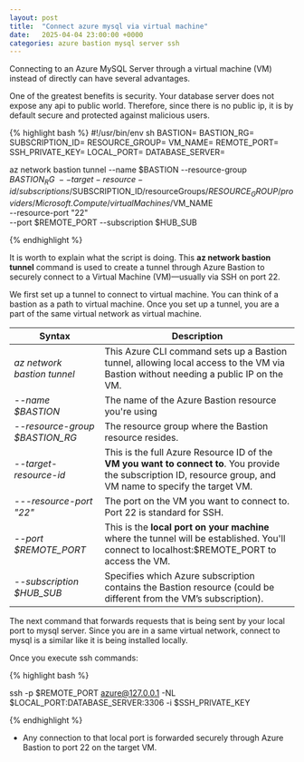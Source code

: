 ```yaml
---
layout: post
title:  "Connect azure mysql via virtual machine"
date:   2025-04-04 23:00:00 +0000
categories: azure bastion mysql server ssh
---
```


Connecting to an Azure MySQL Server through a virtual machine (VM) instead of directly can have several advantages.

One of the greatest benefits is security. Your database server does not expose any api
to public world. Therefore, since there is no public ip, it is by default secure and protected against malicious users.



{% highlight bash %}
#!/usr/bin/env sh
BASTION=
BASTION_RG=
SUBSCRIPTION_ID=
RESOURCE_GROUP=
VM_NAME=
REMOTE_PORT=
SSH_PRIVATE_KEY=
LOCAL_PORT=
DATABASE_SERVER=

az network bastion tunnel --name $BASTION --resource-group $BASTION_RG \
    --target-resource-id /subscriptions/$SUBSCRIPTION_ID/resourceGroups/$RESOURCE_GROUP/providers/Microsoft.Compute/virtualMachines/$VM_NAME \
    --resource-port "22" \
    --port $REMOTE_PORT --subscription $HUB_SUB

{% endhighlight %}

It is worth to explain what the script is doing. This <b>az network bastion tunnel</b> command is used to create a tunnel through Azure Bastion to securely connect to a Virtual Machine (VM)—usually via SSH on port 22. 

We first set up a tunnel to connect to virtual machine. You can think of a bastion as a path to virtual machine. Once you set up a tunnel,
you are a part of the same virtual network as virtual machine.

| Syntax                              | Description                                                                                                                                                        |
|-------------------------------------|--------------------------------------------------------------------------------------------------------------------------------------------------------------------|
| <i>az network bastion tunnel</i>    | This Azure CLI command sets up a Bastion tunnel, allowing local access to the VM via Bastion without needing a public IP on the VM.                                |
| <i>--name $BASTION</i>              | The name of the Azure Bastion resource you're using                                                                                                                |
| <i>--resource-group $BASTION_RG</i> | The resource group where the Bastion resource resides.                                                                                                             |
| <i>--target-resource-id</i>         | This is the full Azure Resource ID of the <b>VM you want to connect to</b>. You provide the subscription ID, resource group, and VM name to specify the target VM. |
| <i>---resource-port "22"</i>        | The port on the VM you want to connect to. Port 22 is standard for SSH.                                                                                            |
| <i>--port $REMOTE_PORT</i>          | This is the <b>local port on your machine</b> where the tunnel will be established. You'll connect to localhost:$REMOTE_PORT to access the VM.                     |
| <i>--subscription $HUB_SUB</i>      | Specifies which Azure subscription contains the Bastion resource (could be different from the VM’s subscription).                                                  |

The next command that forwards requests that is being sent by your local port to mysql server. Since you are in a same virtual network, connect to mysql is a similar like it is being installed locally.

Once you execute ssh commands: 

{% highlight bash %}

ssh -p $REMOTE_PORT azure@127.0.0.1 -NL $LOCAL_PORT:DATABASE_SERVER:3306 -i $SSH_PRIVATE_KEY

{% endhighlight %}

- Any connection to that local port is forwarded securely through Azure Bastion to port 22 on the target VM.
